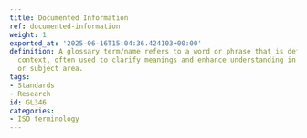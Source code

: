 ```yaml
---
title: Documented Information
ref: documented-information
weight: 1
exported_at: '2025-06-16T15:04:36.424103+00:00'
definition: A glossary term/name refers to a word or phrase that is defined in a specific
  context, often used to clarify meanings and enhance understanding in a document
  or subject area.
tags:
- Standards
- Research
id: GL346
categories:
- ISO terminology
---
```


